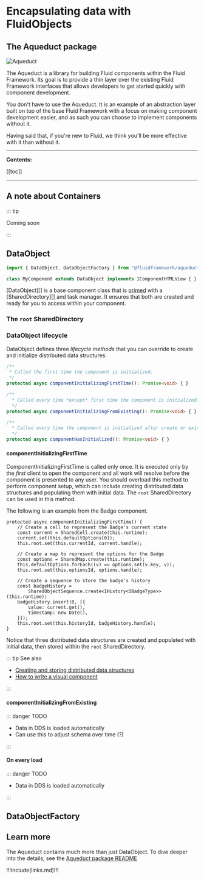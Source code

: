 # Encapsulating data with FluidObjects

## The Aqueduct package

![Aqueduct](https://publicdomainvectors.org/photos/johnny-automatic-Roman-aqueducts.png)

The Aqueduct is a library for building Fluid components within the Fluid Framework. Its goal is to provide a thin layer
over the existing Fluid Framework interfaces that allows developers to get started quickly with component development.

You don't have to use the Aqueduct. It is an example of an abstraction layer built on top of the base Fluid Framework
with a focus on making component development easier, and as such you can choose to implement components without it.

Having said that, if you're new to Fluid, we think you'll be more effective with it than without it.

---

**Contents:**

[[toc]]

---


## A note about Containers

::: tip

Coming soon

:::

## DataObject

```ts
import { DataObject, DataObjectFactory } from "@fluidframework/aqueduct";

class MyComponent extends DataObject implements IComponentHTMLView { }
```

[DataObject][] is a base component class that is [primed](https://en.wiktionary.org/wiki/primed#Adjective) with a
[SharedDirectory][] and task manager. It ensures that both are created and ready for you to access within your component.

### The `root` SharedDirectory

### DataObject lifecycle

DataObject defines three _lifecycle methods_ that you can override to create and initialize distributed data
structures:

```ts
/**
 * Called the first time the component is initialized.
 */
protected async componentInitializingFirstTime(): Promise<void> { }

/**
  * Called every time *except* first time the component is initialized.
  */
protected async componentInitializingFromExisting(): Promise<void> { }

/**
  * Called every time the component is initialized after create or existing.
  */
protected async componentHasInitialized(): Promise<void> { }
```

#### componentInitializingFirstTime

ComponentInitializingFirstTime is called only once. It is executed only by the _first_ client to open the component and
all work will resolve before the component is presented to any user. You should overload this method to perform
component setup, which can include creating distributed data structures and populating them with initial data.
The `root` SharedDirectory can be used in this method.

The following is an example from the Badge component.

```ts{5,10,19}
protected async componentInitializingFirstTime() {
    // Create a cell to represent the Badge's current state
    const current = SharedCell.create(this.runtime);
    current.set(this.defaultOptions[0]);
    this.root.set(this.currentId, current.handle);

    // Create a map to represent the options for the Badge
    const options = SharedMap.create(this.runtime);
    this.defaultOptions.forEach((v) => options.set(v.key, v));
    this.root.set(this.optionsId, options.handle);

    // Create a sequence to store the badge's history
    const badgeHistory =
        SharedObjectSequence.create<IHistory<IBadgeType>>(this.runtime);
    badgeHistory.insert(0, [{
        value: current.get(),
        timestamp: new Date(),
    }]);
    this.root.set(this.historyId, badgeHistory.handle);
}
```

Notice that three distributed data structures are created and populated with initial data, then stored within the `root`
SharedDirectory.

::: tip See also

- [Creating and storing distributed data structures](./dds.md#creating-and-storing-distributed-data-structures)
- [How to write a visual component](./visual-component.md)

:::

#### componentInitializingFromExisting

::: danger TODO

- Data in DDS is loaded automatically
- Can use this to adjust schema over time (?)

:::

#### On every load

::: danger TODO

- Data in DDS is loaded automatically

:::

## DataObjectFactory


## Learn more

The Aqueduct contains much more than just DataObject. To dive deeper into the details, see the [Aqueduct package
README](https://github.com/microsoft/FluidFramework/blob/master/packages/framework/aqueduct/README.md)


!!!include(links.md)!!!
